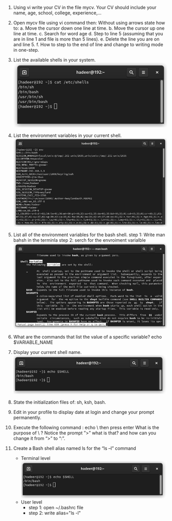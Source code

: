 1. Using vi write your CV in the file mycv. Your CV should include your name, age, school,
college, experience,...
2. Open mycv file using vi command then: Without using arrows state how to:
	a. Move the cursor down one line at time.
	b. Move the cursor up one line at time.
	c. Search for word age
	d. Step to line 5 (assuming that you are in line 1 and file is more than 5 lines).
	e. Delete the line you are on and line 5.
	f. How to step to the end of line and change to writing mode in one-step.
3. List the available shells in your system.
![q3](q3)

4. List the environment variables in your current shell.
![q4](q4)

5. List all of the environment variables for the bash shell.
	step 1: Write man bahsh in the terminla
	step 2: serch for the envroiment varialble
	![q5](q5_3)
	
6. What are the commands that list the value of a specific variable?
echo $VARIABLE_NAME

7. Display your current shell name.
![q7](q7)

8. State the initialization files of: sh, ksh, bash.

9. Edit in your profile to display date at login and change your prompt permanently.

10. Execute the following command :
echo \ then press enter
What is the purpose of \ ?
Notice the prompt ”>” what is that? and how can you change it from “>” to “:”.

11. Create a Bash shell alias named ls for the “ls –l” command
	- Terminal level
	![q7](q7)
	- User level
	   - step 1: open ~/.bashrc file
	   - step 2: write alias="ls -l"
	

